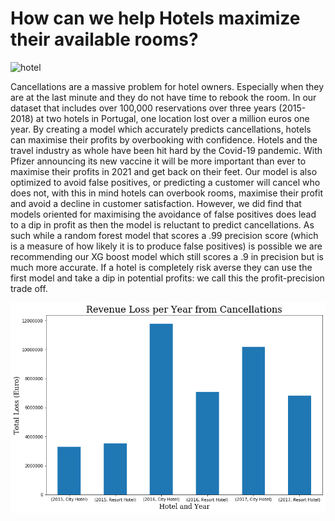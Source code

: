 # How can we help Hotels maximize their available rooms?
![hotel](https://img.nh-hotels.net/tivoli_marina_vilamoura-018-facade.jpg?output-quality=70&resize=550:*&composite-to=center,center|550:278&background-color=white)

Cancellations are a massive problem for hotel owners. Especially when they are at the last minute and they do not have time to rebook the room. In our dataset that includes over 100,000 reservations over three years (2015-2018) at two hotels in Portugal, one location lost over a million euros one year. By creating a model which accurately predicts cancellations, hotels can maximise their profits by overbooking with confidence. Hotels and the travel industry as whole have been hit hard by the Covid-19 pandemic. With Pfizer announcing its new vaccine it will be more important than ever to maximise their profits in 2021 and get back on their feet. Our model is also optimized to avoid false positives, or predicting a customer will cancel who does not, with this in mind hotels can overbook rooms, maximise their profit and avoid a decline in customer satisfaction. However, we did find that models oriented for maximising the avoidance of false positives does lead to a dip in profit as then the model is reluctant to predict cancellations. As such while a random forest model that scores a .99 precision score (which is a measure of how likely it is to produce false positives) is possible we are recommending our XG boost model which still scores a .9 in precision but is much more accurate. If a hotel is completely risk averse they can use the first model and take a dip in potential profits: we call this the profit-precision trade off. 


![Revenue Loss](https://github.com/acoco10/Hotel-Cancellation-Model/blob/main/images/Revenue_Loss_per_Year.png)

